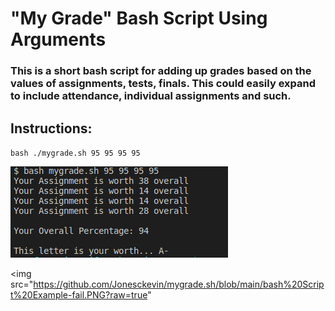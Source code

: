 # "My Grade" Bash Script Using Arguments

### This is a short bash script for adding up grades based on the values of assignments, tests, finals. This could easily expand to include attendance, individual assignments and such.



## Instructions:

`bash ./mygrade.sh 95 95 95 95`

<img src="https://github.com/Jonesckevin/mygrade.sh/blob/main/bash%20Script%20Example.PNG?raw=true">

<img src="https://github.com/Jonesckevin/mygrade.sh/blob/main/bash%20Script%20Example-fail.PNG?raw=true"
